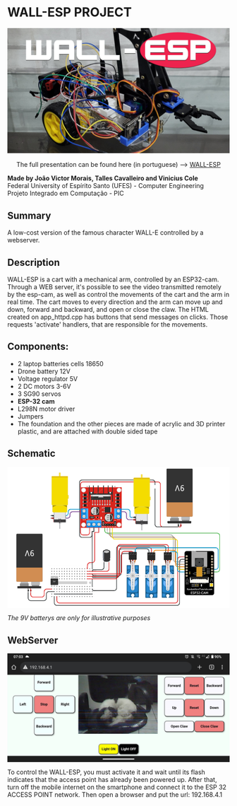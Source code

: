 # WALL-ESP PROJECT
<div align="center">
<img src="https://github.com/jvmoraiscb/WALL-E-ESP32/blob/main/images/WALL-E-ESP32.png"/>
<p>The full presentation can be found here (in portuguese) --> <a href="https://www.youtube.com/watch?v=CoDTm-s-2r8">WALL-ESP</a></p>
</div>
<div>
<p><b>Made by João Victor Morais, Talles Cavalleiro and Vinicius Cole</b>
<br>Federal University of Espírito Santo (UFES) - Computer Engineering
<br>Projeto Integrado em Computação - PIC</p>
</div>

## Summary

A low-cost version of the famous character WALL-E controlled by a webserver.

## Description 

<div>
<p text-align: justify>WALL-ESP is a cart with a mechanical arm, controlled by an ESP32-cam.<br>Through a WEB server, it's possible to see the video transmitted remotely by the esp-cam, as well as control the movements of the cart and the arm in real time. The cart moves to every direction and the arm can move up and down, forward and backward, and open or close the claw. The HTML created on app_httpd.cpp has buttons that send messages on clicks. Those requests 'activate' handlers, that are responsible for the movements.</p>
</div>

## Components:
- 2 laptop batteries cells 18650
- Drone battery 12V
- Voltage regulator 5V
- 2 DC motors 3-6V 
- 3 SG90 servos
- **ESP-32 cam**
- L298N motor driver
- Jumpers
- The foundation and the other pieces are made of acrylic and 3D printer plastic, and are attached with double sided tape

## Schematic
<div>
<img align="center" src="https://github.com/jvmoraiscb/WALL-E-ESP32/blob/main/images/electrical-schematic.png"/>
</div>
<p><i>The 9V batterys are only for illustrative purposes</i></p>

## WebServer
<div>
<img align="center" src="https://github.com/jvmoraiscb/WALL-E-ESP32/blob/main/images/web-server.jpg"/>
<p>To control the WALL-ESP, you must activate it and wait until its flash indicates that the access point has already been powered up. After that, turn off the mobile internet on the smartphone and connect it to the ESP 32 ACCESS POINT network. Then open a browser and put the url: 192.168.4.1</p>
</div>